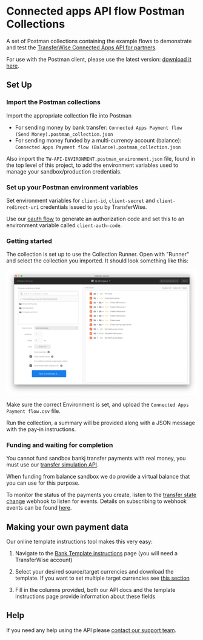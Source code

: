 # Connected apps API flow Postman Collections

A set of Postman collections containing the example flows to demonstrate and test the [TransferWise Connected Apps API for partners](https://transferwise.github.io/api-docs-partners/#transferwise-api-connected-applications).

For use with the Postman client, please use the latest version: [download it here](https://www.getpostman.com/).

## Set Up

### Import the Postman collections

Import the appropriate collection file into Postman
- For sending money by bank transfer: `Connected Apps Payment flow (Send Money).postman_collection.json`
- For sending money funded by a multi-currency account (balance): `Connected Apps Payment flow (Balance).postman_collection.json`

Also import the `TW-API-ENVIRONMENT.postman_environment.json` file, found in the top level of this project, to add the environment variables used to manage your sandbox/production credentials. 

### Set up your Postman environment variables

Set environment variables for `client-id`, `client-secret` and `client-redirect-uri` credentials issued to you by TransferWise.

Use our [oauth flow](https://transferwise.github.io/api-docs-partners/#connected-apps-integration-guide-user-authorization) to generate an authorization code and set this to an environment variable called `client-auth-code`.

### Getting started

The collection is set up to use the Collection Runner. Open with "Runner" and select the collection you imported. It should look something like this:

![Collection Runner](.collection_runner_screenshot.png)

Make sure the correct Environment is set, and upload the `Connected Apps Payment flow.csv` file.

Run the collection, a summary will be provided along with a JSON message with the pay-in instructions.

### Funding and waiting for completion

You cannot fund sandbox bankj transfer payments with real money, you must use our [transfer simulation API](https://transferwise.github.io/api-docs-partners/#simulation-simulate-transfer-processing). 

When funding from balance sandbox we do provide a virtual balance that you can use for this purpose.
 
To monitor the status of the payments you create, listen to the [transfer state change](https://transferwise.github.io/api-docs-partners/#webhook-events-transfer-status-change-event) webhook to listen for events. Details on subscribing to webhook events can be found [here](https://transferwise.github.io/api-docs-partners/#application-webhooks).

## Making your own payment data

Our online template instructions tool makes this very easy:

1. Navigate to the [Bank Template instructions](https://transferwise.com/template-instructions/templates/bank-template) page (you will need a TransferWise account)

2. Select your desired source/target currencies and download the template. If you want to set multiple target currencies see [this section](https://transferwise.com/template-instructions/templates/bank-template#multiple-currencies) 

3. Fill in the columns provided, both our API docs and the template instructions page provide information about these fields

## Help

If you need any help using the API please [contact our support team](mailto:api@transferwise.com).
